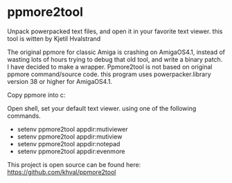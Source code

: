 # ppmore2tool
Unpack powerpacked text files, and open it in your favorite text viewer.
this tool is witten by Kjetil Hvalstrand

The original ppmore for classic Amiga is crashing on AmigaOS4.1, instead of wasting lots of hours trying to debug that old tool,
and write a binary patch. I have decided to make a wrapper. Ppmore2tool is not based on original ppmore command/source code.
this program uses powerpacker.library version 38 or higher for AmigaOS4.1.

Copy ppmore into c:

Open shell, set your default text viewer.
using one of the following commands.

* setenv ppmore2tool appdir:mutiviewer
* setenv ppmore2tool appdir:mutiview
* setenv ppmore2tool appdir:notepad
* setenv ppmore2tool appdir:evenmore

This project is open source can be found here:
https://github.com/khval/ppmore2tool
